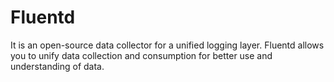 # Fluentd

It is an open-source data collector for a unified logging layer. Fluentd allows you to unify data collection and consumption for better use and understanding of data.

